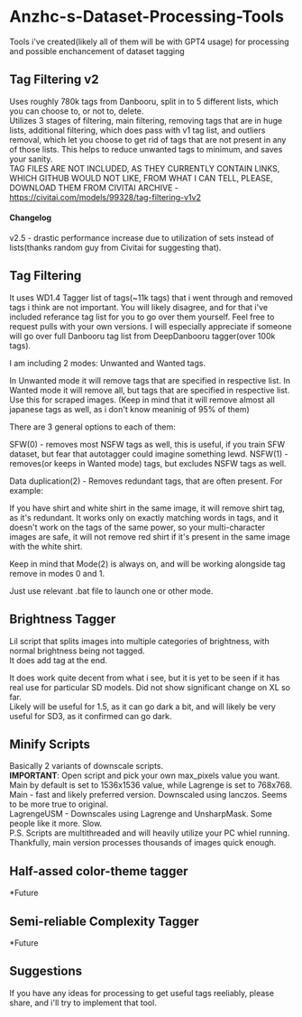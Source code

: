 # Anzhc-s-Dataset-Processing-Tools
Tools i've created(likely all of them will be with GPT4 usage) for processing and possible enchancement of dataset tagging
## Tag Filtering v2  
Uses roughly 780k tags from Danbooru, split in to 5 different lists, which you can choose to, or not to, delete.  
Utilizes 3 stages of filtering, main filtering, removing tags that are in huge lists, additional filtering, which does pass with v1 tag list, and outliers removal, which let you choose to get rid of tags that are not present in any of those lists. This helps to reduce unwanted tags to minimum, and saves your sanity.  
TAG FILES ARE NOT INCLUDED, AS THEY CURRENTLY CONTAIN LINKS, WHICH GITHUB WOULD NOT LIKE, FROM WHAT I CAN TELL, PLEASE, DOWNLOAD THEM FROM CIVITAI ARCHIVE - https://civitai.com/models/99328/tag-filtering-v1v2  
#### Changelog  
v2.5 - drastic performance increase due to utilization of sets instead of lists(thanks random guy from Civitai for suggesting that).  
## Tag Filtering
It uses WD1.4 Tagger list of tags(~11k tags) that i went through and removed tags i think are not important. You will likely disagree, and for that i've included referance tag list for you to go over them yourself. Feel free to request pulls with your own versions.
I will especially appreciate if someone will go over full Danbooru tag list from DeepDanbooru tagger(over 100k tags).

I am including 2 modes: Unwanted and Wanted tags.

In Unwanted mode it will remove tags that are specified in respective list.
In Wanted mode it will remove all, but tags that are specified in respective list. Use this for scraped images. (Keep in mind that it will remove almost all japanese tags as well, as i don't know meaninig of 95% of them)

There are 3 general options to each of them:

SFW(0) - removes most NSFW tags as well, this is useful, if you train SFW dataset, but fear that autotagger could imagine something lewd.
NSFW(1) - removes(or keeps in Wanted mode) tags, but excludes NSFW tags as well.

Data duplication(2) - Removes redundant tags, that are often present. For example:

If you have shirt and white shirt in the same image, it will remove shirt tag, as it's redundant. It works only on exactly matching words in tags, and it doesn't work on the tags of the same power, so your multi-character images are safe, it will not remove red shirt if it's present in the same image with the white shirt.

Keep in mind that Mode(2) is always on, and will be working alongside tag remove in modes 0 and 1.

Just use relevant .bat file to launch one or other mode.

## Brightness Tagger  
Lil script that splits images into multiple categories of brightness, with normal brightness being not tagged.  
It does add tag at the end.  

It does work quite decent from what i see, but it is yet to be seen if it has real use for particular SD models. Did not show significant change on XL so far.  
Likely will be useful for 1.5, as it can go dark a bit, and will likely be very useful for SD3, as it confirmed can go dark.

## Minify Scripts  
Basically 2 variants of downscale scripts.  
**IMPORTANT**: Open script and pick your own max_pixels value you want. Main by default is set to 1536x1536 value, while Lagrenge is set to 768x768.  
Main - fast and likely preferred version. Downscaled using lanczos. Seems to be more true to original.  
LagrengeUSM - Downscales using Lagrenge and UnsharpMask. Some people like it more. Slow.  
P.S. Scripts are multithreaded and will heavily utilize your PC whiel running. Thankfully, main version processes thousands of images quick enough.
## Half-assed color-theme tagger
*Future

## Semi-reliable Complexity Tagger
*Future

## Suggestions
If you have any ideas for processing to get useful tags reeliably, please share, and i'll try to implement that tool.
